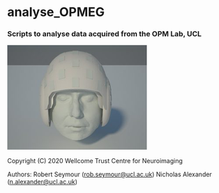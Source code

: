 # analyse_OPMEG
### Scripts to analyse data acquired from the OPM Lab, UCL

![opm](./old/opm_image.jpg)

Copyright (C) 2020 Wellcome Trust Centre for Neuroimaging

Authors:  Robert Seymour      (rob.seymour@ucl.ac.uk)
          Nicholas Alexander  (n.alexander@ucl.ac.uk)

